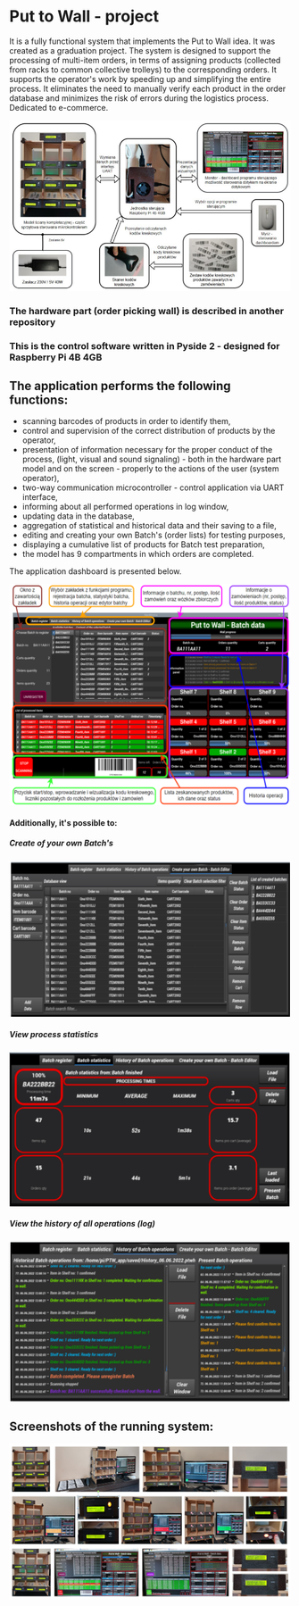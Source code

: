 # Put to Wall - project
It is a fully functional system that implements the Put to Wall idea. 
It was created as a graduation project.
The system is designed to support the processing of multi-item orders, in terms of assigning products (collected from racks to common collective trolleys) to the corresponding orders.
It supports the operator's work by speeding up and simplifying the entire process. It eliminates the need to manually verify each product in the order database and minimizes the risk of errors during the logistics process.
Dedicated to e-commerce.

![img.png](pictures/ptw_schematic_diagram.png)

### The hardware part (order picking wall) is described in another repository
### This is the control software written in Pyside 2 - designed for Raspberry Pi 4B 4GB

## The application performs the following functions:
- scanning barcodes of products in order to identify them,
- control and supervision of the correct distribution of products by the operator,
- presentation of information necessary for the proper conduct of the process,
(light, visual and sound signaling) - both in the hardware part
model and on the screen - properly to the actions of the user (system operator),
- two-way communication microcontroller - control application via UART interface,
- informing about all performed operations in log window,
- updating data in the database,
- aggregation of statistical and historical data and their saving to a file,
- editing and creating your own Batch's (order lists) for testing purposes,
- displaying a cumulative list of products for Batch test preparation,
- the model has 9  compartments in which orders are completed.

The application dashboard is presented below.

![img.png](pictures/gui_dashboard.png)

#### Additionally, it's possible to:

##### Create of your own Batch's
![img.png](pictures/batch_editor.png)

##### View process statistics
![img.png](pictures/batch_statistics.png)

##### View the history of all operations (log)
![img.png](pictures/history_of_batch_operations.png)

## Screenshots of the running system:
![img.png](pictures/screenshots_of_the_running_system.png)
